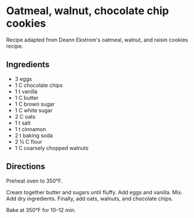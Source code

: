 # Oatmeal, walnut, chocolate chip cookies

Recipe adapted from Deann Ekstrom's oatmeal, walnut, and raisin cookies recipe.

## Ingredients
- 3 eggs
- 1 C chocolate chips
- 1 t vanilla
- 1 C butter
- 1 C brown sugar
- 1 C white sugar
- 2 C oats
- 1 t salt
- 1 t cinnamon
- 2 t baking soda
- 2 &frac12; C flour
- 1 C coarsely chopped walnuts

## Directions
Preheat oven to 350&deg;F.

Cream together butter and sugars until fluffy. Add eggs and vanilla. Mix. Add dry ingredients. Finally, add oats, walnuts, and chocolate chips.

Bake at 350&deg;F for 10&ndash;12&nbsp;min.

